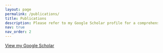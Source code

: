 ```yaml
---
layout: page
permalink: /publications/
title: Publications
description: Please refer to my Google Scholar profile for a comprehensive list of my publications, including journal articles, book chapters, and patents.
nav: true
nav_order: 2
---
```


<div class="publications-intro">
  <p>
    <a href="https://scholar.google.com/citations?user=yKUOmmUAAAAJ&hl=tr" target="_blank">
      <i class="fa-brands fa-google"></i> View my Google Scholar
    </a>
  </p>
</div>

